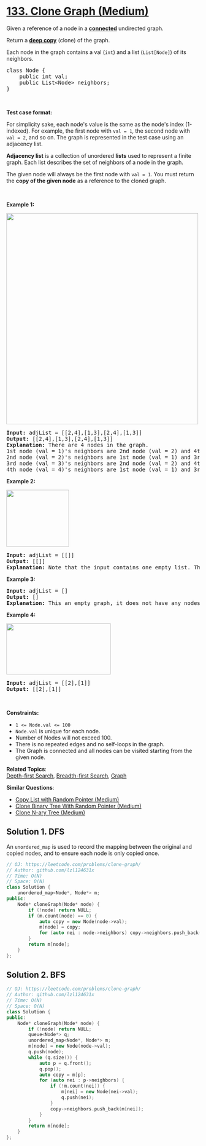 # [133. Clone Graph (Medium)](https://leetcode.com/problems/clone-graph/)

<p>Given a reference of a node in a&nbsp;<strong><a href="https://en.wikipedia.org/wiki/Connectivity_(graph_theory)#Connected_graph" target="_blank">connected</a></strong>&nbsp;undirected graph.</p>

<p>Return a <a href="https://en.wikipedia.org/wiki/Object_copying#Deep_copy" target="_blank"><strong>deep copy</strong></a> (clone) of the graph.</p>

<p>Each node in the graph contains a val (<code>int</code>) and a list (<code>List[Node]</code>) of its neighbors.</p>

<pre>class Node {
    public int val;
    public List&lt;Node&gt; neighbors;
}
</pre>

<p>&nbsp;</p>

<p><strong>Test case format:</strong></p>

<p>For simplicity sake, each&nbsp;node's value is the same as the node's index (1-indexed). For example, the first node with&nbsp;<code>val = 1</code>, the second node with <code>val = 2</code>, and so on.&nbsp;The graph is represented in the test case using an adjacency list.</p>

<p><b>Adjacency list</b>&nbsp;is a collection of unordered&nbsp;<b>lists</b>&nbsp;used to represent a finite graph. Each&nbsp;list&nbsp;describes the set of neighbors of a node in the graph.</p>

<p>The given node will&nbsp;always be the first node&nbsp;with&nbsp;<code>val = 1</code>. You must return the <strong>copy of the given node</strong> as a reference to the cloned graph.</p>

<p>&nbsp;</p>
<p><strong>Example 1:</strong></p>
<img alt="" src="https://assets.leetcode.com/uploads/2019/11/04/133_clone_graph_question.png" style="width: 500px; height: 550px;">
<pre><strong>Input:</strong> adjList = [[2,4],[1,3],[2,4],[1,3]]
<strong>Output:</strong> [[2,4],[1,3],[2,4],[1,3]]
<strong>Explanation:</strong> There are 4 nodes in the graph.
1st node (val = 1)'s neighbors are 2nd node (val = 2) and 4th node (val = 4).
2nd node (val = 2)'s neighbors are 1st node (val = 1) and 3rd node (val = 3).
3rd node (val = 3)'s neighbors are 2nd node (val = 2) and 4th node (val = 4).
4th node (val = 4)'s neighbors are 1st node (val = 1) and 3rd node (val = 3).
</pre>

<p><strong>Example 2:</strong></p>
<img alt="" src="https://assets.leetcode.com/uploads/2020/01/07/graph.png" style="width: 163px; height: 148px;">
<pre><strong>Input:</strong> adjList = [[]]
<strong>Output:</strong> [[]]
<strong>Explanation:</strong> Note that the input contains one empty list. The graph consists of only one node with val = 1 and it does not have any neighbors.
</pre>

<p><strong>Example 3:</strong></p>

<pre><strong>Input:</strong> adjList = []
<strong>Output:</strong> []
<strong>Explanation:</strong> This an empty graph, it does not have any nodes.
</pre>

<p><strong>Example 4:</strong></p>
<img alt="" src="https://assets.leetcode.com/uploads/2020/01/07/graph-1.png" style="width: 272px; height: 133px;">
<pre><strong>Input:</strong> adjList = [[2],[1]]
<strong>Output:</strong> [[2],[1]]
</pre>

<p>&nbsp;</p>
<p><strong>Constraints:</strong></p>

<ul>
	<li><code>1 &lt;= Node.val &lt;= 100</code></li>
	<li><code>Node.val</code> is unique for each node.</li>
	<li>Number of Nodes will not exceed 100.</li>
	<li>There is no repeated edges and no self-loops in the graph.</li>
	<li>The Graph is connected and all nodes can be visited starting from the given node.</li>
</ul>


**Related Topics**:  
[Depth-first Search](https://leetcode.com/tag/depth-first-search/), [Breadth-first Search](https://leetcode.com/tag/breadth-first-search/), [Graph](https://leetcode.com/tag/graph/)

**Similar Questions**:
* [Copy List with Random Pointer (Medium)](https://leetcode.com/problems/copy-list-with-random-pointer/)
* [Clone Binary Tree With Random Pointer (Medium)](https://leetcode.com/problems/clone-binary-tree-with-random-pointer/)
* [Clone N-ary Tree (Medium)](https://leetcode.com/problems/clone-n-ary-tree/)

## Solution 1. DFS

An `unordered_map` is used to record the mapping between the original and copied nodes, and to ensure each node is only copied once.

```cpp
// OJ: https://leetcode.com/problems/clone-graph/
// Author: github.com/lzl124631x
// Time: O(N)
// Space: O(N)
class Solution {
    unordered_map<Node*, Node*> m;
public:
    Node* cloneGraph(Node* node) {
        if (!node) return NULL;
        if (m.count(node) == 0) {
            auto copy = new Node(node->val);
            m[node] = copy;
            for (auto nei : node->neighbors) copy->neighbors.push_back(cloneGraph(nei));
        }
        return m[node];
    }
};
```

## Solution 2. BFS


```cpp
// OJ: https://leetcode.com/problems/clone-graph/
// Author: github.com/lzl124631x
// Time: O(N)
// Space: O(N)
class Solution {
public:
    Node* cloneGraph(Node* node) {
        if (!node) return NULL;
        queue<Node*> q;
        unordered_map<Node*, Node*> m;
        m[node] = new Node(node->val);
        q.push(node);
        while (q.size()) {
            auto p = q.front();
            q.pop();
            auto copy = m[p];
            for (auto nei : p->neighbors) {
                if (!m.count(nei)) {
                    m[nei] = new Node(nei->val);
                    q.push(nei);
                }
                copy->neighbors.push_back(m[nei]);
            }
        }
        return m[node];
    }
};
```
